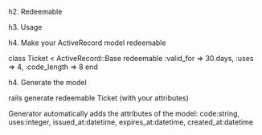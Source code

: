 h2. Redeemable


h3. Usage

h4. Make your ActiveRecord model redeemable

class Ticket < ActiveRecord::Base
  redeemable :valid_for => 30.days, :uses => 4, :code_length => 8
end

h4. Generate the model

rails generate redeemable Ticket (with your attributes)

Generator automatically adds the attributes of the model:
code:string, uses:integer, issued_at:datetime, expires_at:datetime, created_at:datetime

